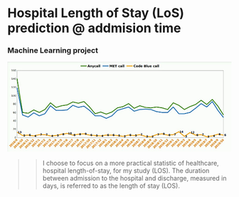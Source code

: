 # Hospital Length of Stay (LoS) prediction @ addmision time
 
### Machine Learning project 

![alt tag](images/cb-rate-new.jpeg)
>> I choose to focus on a more practical statistic of healthcare, hospital length-of-stay, for my study (LOS).
The duration between admission to the hospital and discharge, measured in days, is referred to as the length of stay (LOS). 
